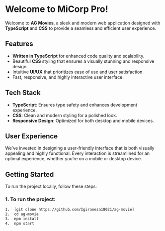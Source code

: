 # Welcome to MiCorp Pro!

Welcome to **AG Movies**, a sleek and modern web application designed with **TypeScript** and **CSS** to provide a seamless and efficient user experience.

##  Features
- **Written in TypeScript** for enhanced code quality and scalability.
- Beautiful **CSS** styling that ensures a visually stunning and responsive design.
- Intuitive **UI/UX** that prioritizes ease of use and user satisfaction.
- Fast, responsive, and highly interactive user interface.

##  Tech Stack
- **TypeScript**: Ensures type safety and enhances development experience.
- **CSS**: Clean and modern styling for a polished look.
- **Responsive Design**: Optimized for both desktop and mobile devices.

##  User Experience
We've invested in designing a user-friendly interface that is both visually appealing and highly functional. Every interaction is streamlined for an optimal experience, whether you’re on a mobile or desktop device.

##  Getting Started

To run the project locally, follow these steps:

### 1. To run the project:
```bash
1.  [git clone https://github.com/Igiraneza18021/ag-movie]
2.  cd ag-movie
3.  npm install
4.  npm start
